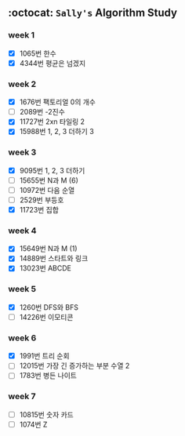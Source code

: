 ## :octocat: `Sally's` Algorithm Study

### week 1
- [x] 1065번 한수  
- [x] 4344번 평균은 넘겠지  

### week 2
- [x] 1676번 팩토리얼 0의 개수  
- [ ] 2089번 -2진수  
- [x] 11727번 2xn 타일링 2  
- [x] 15988번 1, 2, 3 더하기 3  

### week 3
- [x] 9095번 1, 2, 3 더하기  
- [ ] 15655번 N과 M (6)  
- [ ] 10972번 다음 순열  
- [ ] 2529번 부등호  
- [x] 11723번 집합

### week 4
- [x] 15649번 N과 M (1)  
- [x] 14889번 스타트와 링크  
- [x] 13023번 ABCDE  

### week 5
- [x] 1260번 DFS와 BFS  
- [ ] 14226번 이모티콘  

### week 6
- [x] 1991번 트리 순회  
- [ ] 12015번 가장 긴 증가하는 부분 수열 2  
- [ ] 1783번 병든 나이트  

### week 7
- [ ] 10815번 숫자 카드  
- [ ] 1074번 Z  
